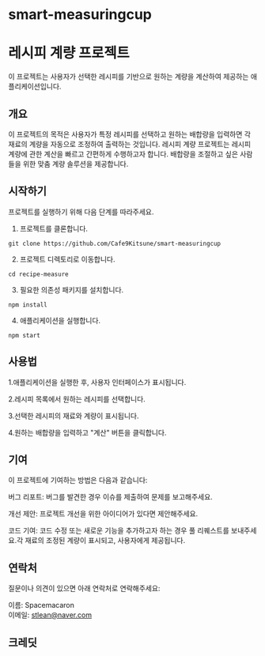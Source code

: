 # smart-measuringcup

# 레시피 계량 프로젝트

이 프로젝트는 사용자가 선택한 레시피를 기반으로 원하는 계량을 계산하여 제공하는 애플리케이션입니다.

## 개요

이 프로젝트의 목적은 사용자가 특정 레시피를 선택하고 원하는 배합량을 입력하면 각 재료의 계량을 자동으로 조정하여 출력하는 것입니다. 레시피 계량 프로젝트는 레시피 계량에 관한 계산을 빠르고 간편하게 수행하고자 합니다.
배합량을 조절하고 싶은 사람들을 위한 맞춤 계량 솔루션을 제공합니다. 

## 시작하기

프로젝트를 실행하기 위해 다음 단계를 따라주세요.

1. 프로젝트를 클론합니다.

```
git clone https://github.com/Cafe9Kitsune/smart-measuringcup
```

2. 프로젝트 디렉토리로 이동합니다.
```
cd recipe-measure
```
3. 필요한 의존성 패키지를 설치합니다.
```
npm install
```
4. 애플리케이션을 실행합니다.
```
npm start
```

## 사용법

1.애플리케이션을 실행한 후, 사용자 인터페이스가 표시됩니다.

2.레시피 목록에서 원하는 레시피를 선택합니다.

3.선택한 레시피의 재료와 계량이 표시됩니다.

4.원하는 배합량을 입력하고 "계산" 버튼을 클릭합니다.

## 기여

이 프로젝트에 기여하는 방법은 다음과 같습니다:

버그 리포트: 버그를 발견한 경우 이슈를 제출하여 문제를 보고해주세요.

개선 제안: 프로젝트 개선을 위한 아이디어가 있다면 제안해주세요.

코드 기여: 코드 수정 또는 새로운 기능을 추가하고자 하는 경우 풀 리퀘스트를 보내주세요.각 재료의 조정된 계량이 표시되고, 사용자에게 제공됩니다.

## 연락처
질문이나 의견이 있으면 아래 연락처로 연락해주세요:

이름: Spacemacaron  
이메일: stlean@naver.com

## 크레딧
